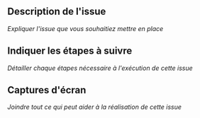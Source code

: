 ## Description de l'issue

*Expliquer l'issue que vous souhaitiez mettre en place*

## Indiquer les étapes à suivre

*Détailler chaque étapes nécessaire à l'exécution de cette issue*

## Captures d'écran

*Joindre tout ce qui peut aider à la réalisation de cette issue*

